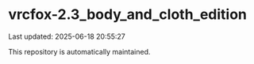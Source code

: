 # vrcfox-2.3_body_and_cloth_edition

Last updated: 2025-06-18 20:55:27

This repository is automatically maintained.
